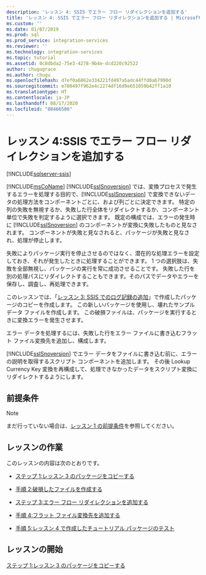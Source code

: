 ```yaml
---
description: 'レッスン 4: SSIS でエラー フロー リダイレクションを追加する'
title: 'レッスン 4: SSIS でエラー フロー リダイレクションを追加する | Microsoft Docs'
ms.custom: ''
ms.date: 01/07/2019
ms.prod: sql
ms.prod_service: integration-services
ms.reviewer: ''
ms.technology: integration-services
ms.topic: tutorial
ms.assetid: 0c8dbda2-75e3-4278-9b4e-dcd220c92522
author: chugugrace
ms.author: chugu
ms.openlocfilehash: d7ef0a6862e334221fd497a5adc44ffd0ab7990d
ms.sourcegitcommit: e700497f962e4c2274df16d9e651059b42ff1a10
ms.translationtype: HT
ms.contentlocale: ja-JP
ms.lasthandoff: 08/17/2020
ms.locfileid: "88466586"
---
```

# <a name="lesson-4-add-error-flow-redirection-with-ssis"></a>レッスン 4:SSIS でエラー フロー リダイレクションを追加する

[!INCLUDE[sqlserver-ssis](../includes/applies-to-version/sqlserver-ssis.md)]



[!INCLUDE[msCoName](../includes/msconame-md.md)] [!INCLUDE[ssISnoversion](../includes/ssisnoversion-md.md)] では、変換プロセスで発生するエラーを処理する目的で、[!INCLUDE[ssISnoversion](../includes/ssisnoversion-md.md)] で変換できないデータの処理方法をコンポーネントごとに、および列ごとに決定できます。 特定の列の失敗を無視するか、失敗した行全体をリダイレクトするか、コンポーネント単位で失敗を判定するように選択できます。 既定の構成では、エラーの発生時に [!INCLUDE[ssISnoversion](../includes/ssisnoversion-md.md)] のコンポーネントが変換に失敗したものと見なされます。 コンポーネントが失敗と見なされると、パッケージが失敗と見なされ、処理が停止します。  
  
失敗によりパッケージ実行を停止させるのではなく、潜在的な処理エラーを設定しておき、それが発生したときに処理することができます。 1 つの選択肢は、失敗を全部無視し、パッケージの実行を常に成功させることです。 失敗した行を別の処理パスにリダイレクトすることもできます。そのパスでデータやエラーを保存し、調査し、再処理できます。  
  
このレッスンでは、「[レッスン 3: SSIS でのログ記録の追加](../integration-services/lesson-3-add-logging-with-ssis.md)」で作成したパッケージのコピーを作成します。 この新しいパッケージを使用し、壊れたサンプル データ ファイルを作成します。 この破損ファイルは、パッケージを実行するときに変換エラーを発生させます。  
  
エラー データを処理するには、失敗した行をエラー ファイルに書き込むフラット ファイル変換先を追加し、構成します。 
  
[!INCLUDE[ssISnoversion](../includes/ssisnoversion-md.md)] でエラー データをファイルに書き込む前に、エラーの説明を取得するスクリプト コンポーネントを追加します。 その後 Lookup Currency Key 変換を再構成して、処理できなかったデータをスクリプト変換にリダイレクトするようにします。  
  
## <a name="prerequisites"></a>前提条件

> [!NOTE]
> まだ行っていない場合は、[レッスン 1 の前提条件](../integration-services/lesson-1-create-a-project-and-basic-package-with-ssis.md#prerequisites)を参照してください。
 
## <a name="lesson-task"></a>レッスンの作業
このレッスンの内容は次のとおりです。  
  
-   [ステップ 1:レッスン 3 のパッケージをコピーする](../integration-services/lesson-4-1-copying-the-lesson-3-package.md)  
  
-   [手順 2:破損したファイルを作成する](../integration-services/lesson-4-2-creating-a-corrupted-file.md)  
  
-   [ステップ 3:エラー フロー リダイレクションを追加する](../integration-services/lesson-4-3-adding-error-flow-redirection.md)  
  
-   [手順 4:フラット ファイル変換先を追加する](../integration-services/lesson-4-4-adding-a-flat-file-destination.md)  
  
-   [手順 5:レッスン 4 で作成したチュートリアル パッケージのテスト](../integration-services/lesson-4-5-testing-the-lesson-4-tutorial-package.md)  
  
## <a name="start-the-lesson"></a>レッスンの開始  
[ステップ 1:レッスン 3 のパッケージをコピーする](../integration-services/lesson-4-1-copying-the-lesson-3-package.md)  
  
  
  
